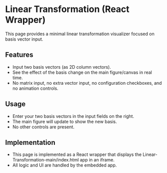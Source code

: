 # Linear Transformation (React Wrapper)

This page provides a minimal linear transformation visualizer focused on basis vector input.

## Features
- Input two basis vectors (as 2D column vectors).
- See the effect of the basis change on the main figure/canvas in real time.
- No matrix input, no extra vector input, no configuration checkboxes, and no animation controls.

## Usage
- Enter your two basis vectors in the input fields on the right.
- The main figure will update to show the new basis.
- No other controls are present.

## Implementation
- This page is implemented as a React wrapper that displays the Linear-Transformation-main/index.html app in an iframe.
- All logic and UI are handled by the embedded app. 
